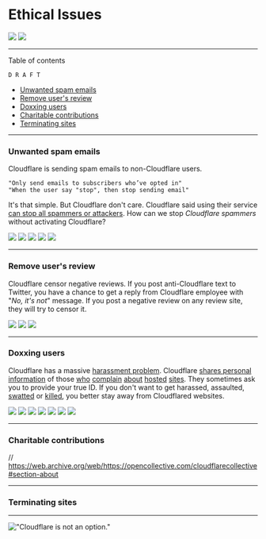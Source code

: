 # Ethical Issues

![](image/itsreallythatbad.jpg)
![](image/telegram/c81238387627b4bfd3dcd60f56d41626.jpg)

---

Table of contents

` D R A F T `

- [Unwanted spam emails](README_ethics.md#unwanted-spam-emails)
- [Remove user's review](README_ethics.md#remove-users-review)
- [Doxxing users](README_ethics.md#doxxing-users)
- [Charitable contributions](README_ethics.md#charitable-contributions)
- [Terminating sites](README_ethics.md#terminating-sites)

---

### Unwanted spam emails

Cloudflare is sending spam emails to non-Cloudflare users.

```
"Only send emails to subscribers who’ve opted in"
"When the user say "stop", then stop sending email"
```

It's that simple. But Cloudflare don't care.
Cloudflare said using their service [can stop all spammers or attackers](https://support.cloudflare.com/hc/en-us/articles/200170066-Will-activating-Cloudflare-stop-all-spammers-or-attackers-).
How can we stop _Cloudflare spammers_ without activating Cloudflare?


![](image/cfspam01.jpg)
![](image/cfspam03.jpg)
![](image/cfspam02.jpg)
![](image/cfspambrittany.jpg)
![](image/cfspamtwtr.jpg)

---

### Remove user's review

Cloudflare censor negative reviews. If you post anti-Cloudflare text to Twitter, you have a chance to get a reply from Cloudflare employee with "_No, it's not_" message. If you post a negative review on any review site, they will try to censor it.

![](image/cfcenrev_01.jpg)
![](image/cfcenrev_02.jpg)
![](image/cfcenrev_03.jpg)

---

### Doxxing users


Cloudflare has a massive [harassment problem](https://web.archive.org/web/20171024040313/http://www.businessinsider.com/cloudflare-ceo-suggests-people-who-report-online-abuse-use-fake-names-2017-5).
Cloudflare [shares personal information](https://archive.ph/ePdvi) of those [who](https://twitter.com/ZJemptv/status/898299709634248704) [complain](https://twitter.com/TinyPirate/status/554718958176067584) [about](https://twitter.com/remembrancermx/status/1010329041235148802) [hosted](https://twitter.com/Bridaguy/status/915003769280172037) [sites](https://twitter.com/HelloAndrew/status/897260208845500416). They sometimes ask you to provide
your true ID. If you don't want to get harassed, assaulted, [swatted](https://boingboing.net/2015/01/19/invasion-boards-set-out-to-rui.html) or [killed](https://twitter.com/RusEmbUSA/status/1187363092793040901), you better stay away from Cloudflared websites.


![](image/cfdox_what.jpg)
![](image/cfdox_swat.jpg)
![](image/cfdox_kill.jpg)
![](image/cfdox_threat.jpg)
![](image/cfdox_dox.jpg)
![](image/cfdox_ex1.jpg)
![](image/cfdox_ex2.jpg)

---

### Charitable contributions

// https://web.archive.org/web/https://opencollective.com/cloudflarecollective#section-about

---

### Terminating sites


---

!["Cloudflare is not an option."](image/cfisnotanoption.jpg)